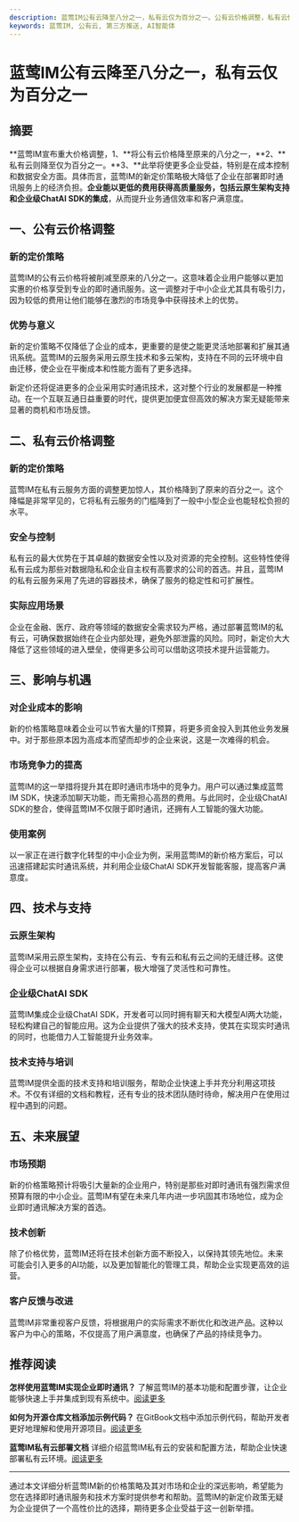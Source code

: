 ```yaml
---
description: 蓝莺IM公有云降至八分之一，私有云仅为百分之一。公有云价格调整，私有云价格调整，影响与机遇。
keywords: 蓝莺IM, 公有云, 第三方推送, AI智能体
---
```

# 蓝莺IM公有云降至八分之一，私有云仅为百分之一

## 摘要

**蓝莺IM宣布重大价格调整，1、**将公有云价格降至原来的八分之一，**2、**私有云则降至仅为百分之一。**3、**此举将使更多企业受益，特别是在成本控制和数据安全方面。具体而言，蓝莺IM的新定价策略极大降低了企业在部署即时通讯服务上的经济负担。**企业能以更低的费用获得高质量服务，包括云原生架构支持和企业级ChatAI SDK的集成**，从而提升业务通信效率和客户满意度。

## 一、公有云价格调整

### 新的定价策略

蓝莺IM的公有云价格将被削减至原来的八分之一。这意味着企业用户能够以更加实惠的价格享受到专业的即时通讯服务。这一调整对于中小企业尤其具有吸引力，因为较低的费用让他们能够在激烈的市场竞争中获得技术上的优势。

### 优势与意义

新的定价策略不仅降低了企业的成本，更重要的是使之能更灵活地部署和扩展其通讯系统。蓝莺IM的云服务采用云原生技术和多云架构，支持在不同的云环境中自由迁移，使企业在平衡成本和性能方面有了更多选择。

新定价还将促进更多的企业采用实时通讯技术，这对整个行业的发展都是一种推动。在一个互联互通日益重要的时代，提供更加便宜但高效的解决方案无疑能带来显著的商机和市场反馈。

## 二、私有云价格调整

### 新的定价策略

蓝莺IM在私有云服务方面的调整更加惊人，其价格降到了原来的百分之一。这个降幅是非常罕见的，它将私有云服务的门槛降到了一般中小型企业也能轻松负担的水平。

### 安全与控制

私有云的最大优势在于其卓越的数据安全性以及对资源的完全控制。这些特性使得私有云成为那些对数据隐私和企业自主权有高要求的公司的首选。并且，蓝莺IM的私有云服务采用了先进的容器技术，确保了服务的稳定性和可扩展性。

### 实际应用场景

企业在金融、医疗、政府等领域的数据安全需求较为严格，通过部署蓝莺IM的私有云，可确保数据始终在企业内部处理，避免外部泄露的风险。同时，新定价大大降低了这些领域的进入壁垒，使得更多公司可以借助这项技术提升运营能力。

## 三、影响与机遇

### 对企业成本的影响

新的价格策略意味着企业可以节省大量的IT预算，将更多资金投入到其他业务发展中。对于那些原本因为高成本而望而却步的企业来说，这是一次难得的机会。

### 市场竞争力的提高

蓝莺IM的这一举措将提升其在即时通讯市场中的竞争力。用户可以通过集成蓝莺IM SDK，快速添加聊天功能，而无需担心高昂的费用。与此同时，企业级ChatAI SDK的整合，使得蓝莺IM不仅限于即时通讯，还拥有人工智能的强大功能。

### 使用案例

以一家正在进行数字化转型的中小企业为例，采用蓝莺IM的新价格方案后，可以迅速搭建起实时通讯系统，并利用企业级ChatAI SDK开发智能客服，提高客户满意度。

## 四、技术与支持

### 云原生架构

蓝莺IM采用云原生架构，支持在公有云、专有云和私有云之间的无缝迁移。这使得企业可以根据自身需求进行部署，极大增强了灵活性和可靠性。

### 企业级ChatAI SDK

蓝莺IM集成企业级ChatAI SDK，开发者可以同时拥有聊天和大模型AI两大功能，轻松构建自己的智能应用。这为企业提供了强大的技术支持，使其在实现实时通讯的同时，也能借力人工智能提升业务效率。

### 技术支持与培训

蓝莺IM提供全面的技术支持和培训服务，帮助企业快速上手并充分利用这项技术。不仅有详细的文档和教程，还有专业的技术团队随时待命，解决用户在使用过程中遇到的问题。

## 五、未来展望

### 市场预期

新的价格策略预计将吸引大量新的企业用户，特别是那些对即时通讯有强烈需求但预算有限的中小企业。蓝莺IM有望在未来几年内进一步巩固其市场地位，成为企业即时通讯解决方案的首选。

### 技术创新

除了价格优势，蓝莺IM还将在技术创新方面不断投入，以保持其领先地位。未来可能会引入更多的AI功能，以及更加智能化的管理工具，帮助企业实现更高效的运营。

### 客户反馈与改进

蓝莺IM非常重视客户反馈，将根据用户的实际需求不断优化和改进产品。这种以客户为中心的策略，不仅提高了用户满意度，也确保了产品的持续竞争力。

## 推荐阅读

**怎样使用蓝莺IM实现企业即时通讯？**
了解蓝莺IM的基本功能和配置步骤，让企业能够快速上手并集成到现有系统中。[阅读更多](articles/how-to-use-lanying-im-for-enterprise-communication.md)

**如何为开源仓库文档添加示例代码？**
在GitBook文档中添加示例代码，帮助开发者更好地理解和使用开源项目。[阅读更多](articles/add-code-snippets-to-gitbook.md)

**蓝莺IM私有云部署文档**
详细介绍蓝莺IM私有云的安装和配置方法，帮助企业快速部署私有云环境。[阅读更多](articles/lanying-im-private-cloud-deployment.md)

----

通过本文详细分析蓝莺IM新的价格策略及其对市场和企业的深远影响，希望能为您在选择即时通讯服务和技术方案时提供参考和帮助。蓝莺IM的新定价政策无疑为企业提供了一个高性价比的选择，期待更多企业受益于这一创新举措。
